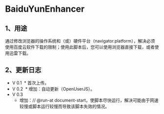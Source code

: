 # BaiduYunEnhancer
## 1、用途
通过修改浏览器的操作系统和（或）硬件平台（navigator.platform），解决必须使用百度云软件下载的限制；使用此脚本后，您可以使用浏览器直接下载，或者使用迅雷下载。
## 2、更新日志
* V 0.1
  * 首次上传。
* V 0.2
  * 增加：自动更新（OpenUserJS）。
* V 0.3
  * 增加：// @run-at document-start，使脚本尽快运行，解决可能由于网速较慢或脚本运行较慢而导致该脚本失效的情况。
